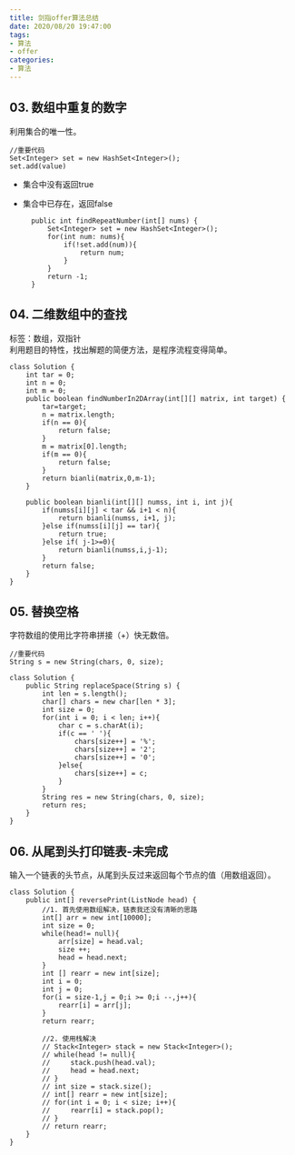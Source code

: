 ```yaml
---
title: 剑指offer算法总结
date: 2020/08/20 19:47:00
tags: 
- 算法
- offer
categories:
- 算法
---
```

## 03. 数组中重复的数字 
利用集合的唯一性。

	//重要代码
	Set<Integer> set = new HashSet<Integer>();
	set.add(value)  


* 集合中没有返回true
* 集合中已存在，返回false   

		public int findRepeatNumber(int[] nums) {  
			Set<Integer> set = new HashSet<Integer>();  
			for(int num: nums){  
				if(!set.add(num)){  
					return num;
				}
			}
			return -1;
		}


## 04. 二维数组中的查找  
标签：数组，双指针  
利用题目的特性，找出解题的简便方法，是程序流程变得简单。  
    
	class Solution {
	    int tar = 0;
	    int n = 0;
	    int m = 0;
	    public boolean findNumberIn2DArray(int[][] matrix, int target) {
	        tar=target;
	        n = matrix.length;
	        if(n == 0){
	            return false;
	        }
	        m = matrix[0].length;
	        if(m == 0){
	            return false;
	        }
	        return bianli(matrix,0,m-1);
	    }
	
	    public boolean bianli(int[][] numss, int i, int j){
	        if(numss[i][j] < tar && i+1 < n){
	            return bianli(numss, i+1, j);
	        }else if(numss[i][j] == tar){
	            return true;
	        }else if( j-1>=0){
	            return bianli(numss,i,j-1);
	        }
	        return false;
	    }
	}

## 05. 替换空格   
字符数组的使用比字符串拼接（+）快无数倍。  

	//重要代码  
	String s = new String(chars, 0, size);

	class Solution {
	    public String replaceSpace(String s) {
	        int len = s.length();
	        char[] chars = new char[len * 3];
	        int size = 0;
	        for(int i = 0; i < len; i++){
	            char c = s.charAt(i);
	            if(c == ' '){
	                chars[size++] = '%';
	                chars[size++] = '2';
	                chars[size++] = '0';
	            }else{
	                chars[size++] = c;
	            }
	        }
	        String res = new String(chars, 0, size);
	        return res;
	    }
	}  

## 06. 从尾到头打印链表-未完成  
输入一个链表的头节点，从尾到头反过来返回每个节点的值（用数组返回）。  

	class Solution {
	    public int[] reversePrint(ListNode head) {
	        //1. 首先使用数组解决，链表我还没有清晰的思路
	        int[] arr = new int[10000];
	        int size = 0;
	        while(head!= null){
	            arr[size] = head.val;
	            size ++;
	            head = head.next;
	        }
	        int [] rearr = new int[size];
	        int i = 0;
	        int j = 0;
	        for(i = size-1,j = 0;i >= 0;i --,j++){
	            rearr[i] = arr[j];
	        }
	        return rearr;
	
	        //2. 使用栈解决
	        // Stack<Integer> stack = new Stack<Integer>();
	        // while(head != null){
	        //     stack.push(head.val);
	        //     head = head.next;
	        // }
	        // int size = stack.size();
	        // int[] rearr = new int[size];
	        // for(int i = 0; i < size; i++){
	        //     rearr[i] = stack.pop();
	        // }
	        // return rearr;
	    }
	}





